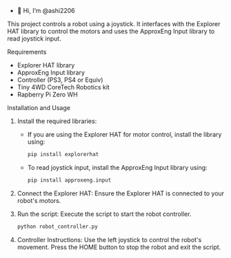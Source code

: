 - 👋 Hi, I’m @ashi2206

This project controls a robot using a joystick. It interfaces with the Explorer HAT library to control the motors and uses the ApproxEng Input library to read joystick input.

Requirements

- Explorer HAT library 
- ApproxEng Input library
- Controller (PS3, PS4 or Equiv)
- Tiny 4WD CoreTech Robotics kit
- Rapberry Pi Zero WH

Installation and Usage

1. Install the required libraries:
   - If you are using the Explorer HAT for motor control, install the library using:
     ```bash
     pip install explorerhat
     ```
   - To read joystick input, install the ApproxEng Input library using:
     ```bash
     pip install approxeng.input
     ```

2. Connect the Explorer HAT:
   Ensure the Explorer HAT is connected to your robot's motors.

3. Run the script:
   Execute the script to start the robot controller.
   ```bash
   python robot_controller.py
   ```
4. Controller Instructions:
   Use the left joystick to control the robot's movement.
   Press the HOME button to stop the robot and exit the script.

